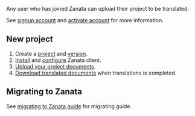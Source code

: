 Any user who has joined Zanata can upload their project to be translated.

See [signup account](user-guide/account/sign-up) and [activate account](user-guide/account/account-activate) for more information.

## New project

1. Create a [project](user-guide/projects/create-project) and [version](user-guide/versions/create-version).
1. [Install](http://zanata-client.readthedocs.org/en/latest/installation) and [configure](http://zanata-client.readthedocs.org/en/latest/configuration) Zanata client.
1. [Upload your project documents](user-guide/versions/upload-strings).
1. [Download translated documents](user-guide/versions/download-translations) when translations is completed.

## Migrating to Zanata

See [migrating to Zanata guide](user-guide/projects/import-projects) for migrating guide.